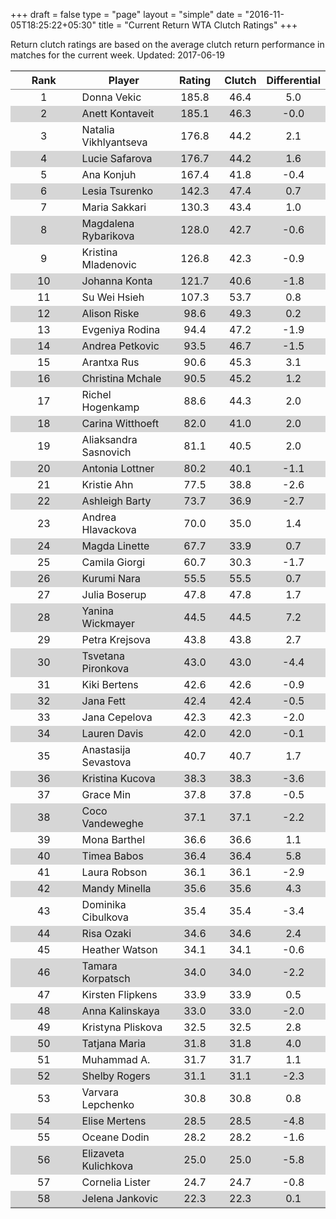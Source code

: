 +++
draft = false
type = "page" 
layout = "simple"
date = "2016-11-05T18:25:22+05:30"
title = "Current Return WTA Clutch Ratings"
+++


Return clutch ratings are based on the average clutch return performance in matches for the current week. Updated: 2017-06-19


<table class='gmisc_table' style='border-collapse: collapse; margin-top: 1em; margin-bottom: 1em;' >
<thead>
<tr>
<th style='border-bottom: 1px solid grey; border-top: 2px solid grey; text-align: center;'>Rank</th>
<th style='border-bottom: 1px solid grey; border-top: 2px solid grey; text-align: center;'>Player</th>
<th style='border-bottom: 1px solid grey; border-top: 2px solid grey; text-align: center;'>Rating</th>
<th style='border-bottom: 1px solid grey; border-top: 2px solid grey; text-align: center;'>Clutch</th>
<th style='border-bottom: 1px solid grey; border-top: 2px solid grey; text-align: center;'>Differential</th>
</tr>
</thead>
<tbody>
<tr>
<td style='width:40%; text-align: center;'>1</td>
<td style='width:40%; text-align: left;'>Donna Vekic</td>
<td style='width:40%; text-align: center;'>185.8</td>
<td style='width:40%; text-align: center;'>46.4</td>
<td style='width:40%; text-align: center;'>5.0</td>
</tr>
<tr style='background-color: #d6d6d6;'>
<td style='width:40%; background-color: #d6d6d6; text-align: center;'>2</td>
<td style='width:40%; background-color: #d6d6d6; text-align: left;'>Anett Kontaveit</td>
<td style='width:40%; background-color: #d6d6d6; text-align: center;'>185.1</td>
<td style='width:40%; background-color: #d6d6d6; text-align: center;'>46.3</td>
<td style='width:40%; background-color: #d6d6d6; text-align: center;'>-0.0</td>
</tr>
<tr>
<td style='width:40%; text-align: center;'>3</td>
<td style='width:40%; text-align: left;'>Natalia Vikhlyantseva</td>
<td style='width:40%; text-align: center;'>176.8</td>
<td style='width:40%; text-align: center;'>44.2</td>
<td style='width:40%; text-align: center;'>2.1</td>
</tr>
<tr style='background-color: #d6d6d6;'>
<td style='width:40%; background-color: #d6d6d6; text-align: center;'>4</td>
<td style='width:40%; background-color: #d6d6d6; text-align: left;'>Lucie Safarova</td>
<td style='width:40%; background-color: #d6d6d6; text-align: center;'>176.7</td>
<td style='width:40%; background-color: #d6d6d6; text-align: center;'>44.2</td>
<td style='width:40%; background-color: #d6d6d6; text-align: center;'>1.6</td>
</tr>
<tr>
<td style='width:40%; text-align: center;'>5</td>
<td style='width:40%; text-align: left;'>Ana Konjuh</td>
<td style='width:40%; text-align: center;'>167.4</td>
<td style='width:40%; text-align: center;'>41.8</td>
<td style='width:40%; text-align: center;'>-0.4</td>
</tr>
<tr style='background-color: #d6d6d6;'>
<td style='width:40%; background-color: #d6d6d6; text-align: center;'>6</td>
<td style='width:40%; background-color: #d6d6d6; text-align: left;'>Lesia Tsurenko</td>
<td style='width:40%; background-color: #d6d6d6; text-align: center;'>142.3</td>
<td style='width:40%; background-color: #d6d6d6; text-align: center;'>47.4</td>
<td style='width:40%; background-color: #d6d6d6; text-align: center;'>0.7</td>
</tr>
<tr>
<td style='width:40%; text-align: center;'>7</td>
<td style='width:40%; text-align: left;'>Maria Sakkari</td>
<td style='width:40%; text-align: center;'>130.3</td>
<td style='width:40%; text-align: center;'>43.4</td>
<td style='width:40%; text-align: center;'>1.0</td>
</tr>
<tr style='background-color: #d6d6d6;'>
<td style='width:40%; background-color: #d6d6d6; text-align: center;'>8</td>
<td style='width:40%; background-color: #d6d6d6; text-align: left;'>Magdalena Rybarikova</td>
<td style='width:40%; background-color: #d6d6d6; text-align: center;'>128.0</td>
<td style='width:40%; background-color: #d6d6d6; text-align: center;'>42.7</td>
<td style='width:40%; background-color: #d6d6d6; text-align: center;'>-0.6</td>
</tr>
<tr>
<td style='width:40%; text-align: center;'>9</td>
<td style='width:40%; text-align: left;'>Kristina Mladenovic</td>
<td style='width:40%; text-align: center;'>126.8</td>
<td style='width:40%; text-align: center;'>42.3</td>
<td style='width:40%; text-align: center;'>-0.9</td>
</tr>
<tr style='background-color: #d6d6d6;'>
<td style='width:40%; background-color: #d6d6d6; text-align: center;'>10</td>
<td style='width:40%; background-color: #d6d6d6; text-align: left;'>Johanna Konta</td>
<td style='width:40%; background-color: #d6d6d6; text-align: center;'>121.7</td>
<td style='width:40%; background-color: #d6d6d6; text-align: center;'>40.6</td>
<td style='width:40%; background-color: #d6d6d6; text-align: center;'>-1.8</td>
</tr>
<tr>
<td style='width:40%; text-align: center;'>11</td>
<td style='width:40%; text-align: left;'>Su Wei Hsieh</td>
<td style='width:40%; text-align: center;'>107.3</td>
<td style='width:40%; text-align: center;'>53.7</td>
<td style='width:40%; text-align: center;'>0.8</td>
</tr>
<tr style='background-color: #d6d6d6;'>
<td style='width:40%; background-color: #d6d6d6; text-align: center;'>12</td>
<td style='width:40%; background-color: #d6d6d6; text-align: left;'>Alison Riske</td>
<td style='width:40%; background-color: #d6d6d6; text-align: center;'>98.6</td>
<td style='width:40%; background-color: #d6d6d6; text-align: center;'>49.3</td>
<td style='width:40%; background-color: #d6d6d6; text-align: center;'>0.2</td>
</tr>
<tr>
<td style='width:40%; text-align: center;'>13</td>
<td style='width:40%; text-align: left;'>Evgeniya Rodina</td>
<td style='width:40%; text-align: center;'>94.4</td>
<td style='width:40%; text-align: center;'>47.2</td>
<td style='width:40%; text-align: center;'>-1.9</td>
</tr>
<tr style='background-color: #d6d6d6;'>
<td style='width:40%; background-color: #d6d6d6; text-align: center;'>14</td>
<td style='width:40%; background-color: #d6d6d6; text-align: left;'>Andrea Petkovic</td>
<td style='width:40%; background-color: #d6d6d6; text-align: center;'>93.5</td>
<td style='width:40%; background-color: #d6d6d6; text-align: center;'>46.7</td>
<td style='width:40%; background-color: #d6d6d6; text-align: center;'>-1.5</td>
</tr>
<tr>
<td style='width:40%; text-align: center;'>15</td>
<td style='width:40%; text-align: left;'>Arantxa Rus</td>
<td style='width:40%; text-align: center;'>90.6</td>
<td style='width:40%; text-align: center;'>45.3</td>
<td style='width:40%; text-align: center;'>3.1</td>
</tr>
<tr style='background-color: #d6d6d6;'>
<td style='width:40%; background-color: #d6d6d6; text-align: center;'>16</td>
<td style='width:40%; background-color: #d6d6d6; text-align: left;'>Christina Mchale</td>
<td style='width:40%; background-color: #d6d6d6; text-align: center;'>90.5</td>
<td style='width:40%; background-color: #d6d6d6; text-align: center;'>45.2</td>
<td style='width:40%; background-color: #d6d6d6; text-align: center;'>1.2</td>
</tr>
<tr>
<td style='width:40%; text-align: center;'>17</td>
<td style='width:40%; text-align: left;'>Richel Hogenkamp</td>
<td style='width:40%; text-align: center;'>88.6</td>
<td style='width:40%; text-align: center;'>44.3</td>
<td style='width:40%; text-align: center;'>2.0</td>
</tr>
<tr style='background-color: #d6d6d6;'>
<td style='width:40%; background-color: #d6d6d6; text-align: center;'>18</td>
<td style='width:40%; background-color: #d6d6d6; text-align: left;'>Carina Witthoeft</td>
<td style='width:40%; background-color: #d6d6d6; text-align: center;'>82.0</td>
<td style='width:40%; background-color: #d6d6d6; text-align: center;'>41.0</td>
<td style='width:40%; background-color: #d6d6d6; text-align: center;'>2.0</td>
</tr>
<tr>
<td style='width:40%; text-align: center;'>19</td>
<td style='width:40%; text-align: left;'>Aliaksandra Sasnovich</td>
<td style='width:40%; text-align: center;'>81.1</td>
<td style='width:40%; text-align: center;'>40.5</td>
<td style='width:40%; text-align: center;'>2.0</td>
</tr>
<tr style='background-color: #d6d6d6;'>
<td style='width:40%; background-color: #d6d6d6; text-align: center;'>20</td>
<td style='width:40%; background-color: #d6d6d6; text-align: left;'>Antonia Lottner</td>
<td style='width:40%; background-color: #d6d6d6; text-align: center;'>80.2</td>
<td style='width:40%; background-color: #d6d6d6; text-align: center;'>40.1</td>
<td style='width:40%; background-color: #d6d6d6; text-align: center;'>-1.1</td>
</tr>
<tr>
<td style='width:40%; text-align: center;'>21</td>
<td style='width:40%; text-align: left;'>Kristie Ahn</td>
<td style='width:40%; text-align: center;'>77.5</td>
<td style='width:40%; text-align: center;'>38.8</td>
<td style='width:40%; text-align: center;'>-2.6</td>
</tr>
<tr style='background-color: #d6d6d6;'>
<td style='width:40%; background-color: #d6d6d6; text-align: center;'>22</td>
<td style='width:40%; background-color: #d6d6d6; text-align: left;'>Ashleigh Barty</td>
<td style='width:40%; background-color: #d6d6d6; text-align: center;'>73.7</td>
<td style='width:40%; background-color: #d6d6d6; text-align: center;'>36.9</td>
<td style='width:40%; background-color: #d6d6d6; text-align: center;'>-2.7</td>
</tr>
<tr>
<td style='width:40%; text-align: center;'>23</td>
<td style='width:40%; text-align: left;'>Andrea Hlavackova</td>
<td style='width:40%; text-align: center;'>70.0</td>
<td style='width:40%; text-align: center;'>35.0</td>
<td style='width:40%; text-align: center;'>1.4</td>
</tr>
<tr style='background-color: #d6d6d6;'>
<td style='width:40%; background-color: #d6d6d6; text-align: center;'>24</td>
<td style='width:40%; background-color: #d6d6d6; text-align: left;'>Magda Linette</td>
<td style='width:40%; background-color: #d6d6d6; text-align: center;'>67.7</td>
<td style='width:40%; background-color: #d6d6d6; text-align: center;'>33.9</td>
<td style='width:40%; background-color: #d6d6d6; text-align: center;'>0.7</td>
</tr>
<tr>
<td style='width:40%; text-align: center;'>25</td>
<td style='width:40%; text-align: left;'>Camila Giorgi</td>
<td style='width:40%; text-align: center;'>60.7</td>
<td style='width:40%; text-align: center;'>30.3</td>
<td style='width:40%; text-align: center;'>-1.7</td>
</tr>
<tr style='background-color: #d6d6d6;'>
<td style='width:40%; background-color: #d6d6d6; text-align: center;'>26</td>
<td style='width:40%; background-color: #d6d6d6; text-align: left;'>Kurumi Nara</td>
<td style='width:40%; background-color: #d6d6d6; text-align: center;'>55.5</td>
<td style='width:40%; background-color: #d6d6d6; text-align: center;'>55.5</td>
<td style='width:40%; background-color: #d6d6d6; text-align: center;'>0.7</td>
</tr>
<tr>
<td style='width:40%; text-align: center;'>27</td>
<td style='width:40%; text-align: left;'>Julia Boserup</td>
<td style='width:40%; text-align: center;'>47.8</td>
<td style='width:40%; text-align: center;'>47.8</td>
<td style='width:40%; text-align: center;'>1.7</td>
</tr>
<tr style='background-color: #d6d6d6;'>
<td style='width:40%; background-color: #d6d6d6; text-align: center;'>28</td>
<td style='width:40%; background-color: #d6d6d6; text-align: left;'>Yanina Wickmayer</td>
<td style='width:40%; background-color: #d6d6d6; text-align: center;'>44.5</td>
<td style='width:40%; background-color: #d6d6d6; text-align: center;'>44.5</td>
<td style='width:40%; background-color: #d6d6d6; text-align: center;'>7.2</td>
</tr>
<tr>
<td style='width:40%; text-align: center;'>29</td>
<td style='width:40%; text-align: left;'>Petra Krejsova</td>
<td style='width:40%; text-align: center;'>43.8</td>
<td style='width:40%; text-align: center;'>43.8</td>
<td style='width:40%; text-align: center;'>2.7</td>
</tr>
<tr style='background-color: #d6d6d6;'>
<td style='width:40%; background-color: #d6d6d6; text-align: center;'>30</td>
<td style='width:40%; background-color: #d6d6d6; text-align: left;'>Tsvetana Pironkova</td>
<td style='width:40%; background-color: #d6d6d6; text-align: center;'>43.0</td>
<td style='width:40%; background-color: #d6d6d6; text-align: center;'>43.0</td>
<td style='width:40%; background-color: #d6d6d6; text-align: center;'>-4.4</td>
</tr>
<tr>
<td style='width:40%; text-align: center;'>31</td>
<td style='width:40%; text-align: left;'>Kiki Bertens</td>
<td style='width:40%; text-align: center;'>42.6</td>
<td style='width:40%; text-align: center;'>42.6</td>
<td style='width:40%; text-align: center;'>-0.9</td>
</tr>
<tr style='background-color: #d6d6d6;'>
<td style='width:40%; background-color: #d6d6d6; text-align: center;'>32</td>
<td style='width:40%; background-color: #d6d6d6; text-align: left;'>Jana Fett</td>
<td style='width:40%; background-color: #d6d6d6; text-align: center;'>42.4</td>
<td style='width:40%; background-color: #d6d6d6; text-align: center;'>42.4</td>
<td style='width:40%; background-color: #d6d6d6; text-align: center;'>-0.5</td>
</tr>
<tr>
<td style='width:40%; text-align: center;'>33</td>
<td style='width:40%; text-align: left;'>Jana Cepelova</td>
<td style='width:40%; text-align: center;'>42.3</td>
<td style='width:40%; text-align: center;'>42.3</td>
<td style='width:40%; text-align: center;'>-2.0</td>
</tr>
<tr style='background-color: #d6d6d6;'>
<td style='width:40%; background-color: #d6d6d6; text-align: center;'>34</td>
<td style='width:40%; background-color: #d6d6d6; text-align: left;'>Lauren Davis</td>
<td style='width:40%; background-color: #d6d6d6; text-align: center;'>42.0</td>
<td style='width:40%; background-color: #d6d6d6; text-align: center;'>42.0</td>
<td style='width:40%; background-color: #d6d6d6; text-align: center;'>-0.1</td>
</tr>
<tr>
<td style='width:40%; text-align: center;'>35</td>
<td style='width:40%; text-align: left;'>Anastasija Sevastova</td>
<td style='width:40%; text-align: center;'>40.7</td>
<td style='width:40%; text-align: center;'>40.7</td>
<td style='width:40%; text-align: center;'>1.7</td>
</tr>
<tr style='background-color: #d6d6d6;'>
<td style='width:40%; background-color: #d6d6d6; text-align: center;'>36</td>
<td style='width:40%; background-color: #d6d6d6; text-align: left;'>Kristina Kucova</td>
<td style='width:40%; background-color: #d6d6d6; text-align: center;'>38.3</td>
<td style='width:40%; background-color: #d6d6d6; text-align: center;'>38.3</td>
<td style='width:40%; background-color: #d6d6d6; text-align: center;'>-3.6</td>
</tr>
<tr>
<td style='width:40%; text-align: center;'>37</td>
<td style='width:40%; text-align: left;'>Grace Min</td>
<td style='width:40%; text-align: center;'>37.8</td>
<td style='width:40%; text-align: center;'>37.8</td>
<td style='width:40%; text-align: center;'>-0.5</td>
</tr>
<tr style='background-color: #d6d6d6;'>
<td style='width:40%; background-color: #d6d6d6; text-align: center;'>38</td>
<td style='width:40%; background-color: #d6d6d6; text-align: left;'>Coco Vandeweghe</td>
<td style='width:40%; background-color: #d6d6d6; text-align: center;'>37.1</td>
<td style='width:40%; background-color: #d6d6d6; text-align: center;'>37.1</td>
<td style='width:40%; background-color: #d6d6d6; text-align: center;'>-2.2</td>
</tr>
<tr>
<td style='width:40%; text-align: center;'>39</td>
<td style='width:40%; text-align: left;'>Mona Barthel</td>
<td style='width:40%; text-align: center;'>36.6</td>
<td style='width:40%; text-align: center;'>36.6</td>
<td style='width:40%; text-align: center;'>1.1</td>
</tr>
<tr style='background-color: #d6d6d6;'>
<td style='width:40%; background-color: #d6d6d6; text-align: center;'>40</td>
<td style='width:40%; background-color: #d6d6d6; text-align: left;'>Timea Babos</td>
<td style='width:40%; background-color: #d6d6d6; text-align: center;'>36.4</td>
<td style='width:40%; background-color: #d6d6d6; text-align: center;'>36.4</td>
<td style='width:40%; background-color: #d6d6d6; text-align: center;'>5.8</td>
</tr>
<tr>
<td style='width:40%; text-align: center;'>41</td>
<td style='width:40%; text-align: left;'>Laura Robson</td>
<td style='width:40%; text-align: center;'>36.1</td>
<td style='width:40%; text-align: center;'>36.1</td>
<td style='width:40%; text-align: center;'>-2.9</td>
</tr>
<tr style='background-color: #d6d6d6;'>
<td style='width:40%; background-color: #d6d6d6; text-align: center;'>42</td>
<td style='width:40%; background-color: #d6d6d6; text-align: left;'>Mandy Minella</td>
<td style='width:40%; background-color: #d6d6d6; text-align: center;'>35.6</td>
<td style='width:40%; background-color: #d6d6d6; text-align: center;'>35.6</td>
<td style='width:40%; background-color: #d6d6d6; text-align: center;'>4.3</td>
</tr>
<tr>
<td style='width:40%; text-align: center;'>43</td>
<td style='width:40%; text-align: left;'>Dominika Cibulkova</td>
<td style='width:40%; text-align: center;'>35.4</td>
<td style='width:40%; text-align: center;'>35.4</td>
<td style='width:40%; text-align: center;'>-3.4</td>
</tr>
<tr style='background-color: #d6d6d6;'>
<td style='width:40%; background-color: #d6d6d6; text-align: center;'>44</td>
<td style='width:40%; background-color: #d6d6d6; text-align: left;'>Risa Ozaki</td>
<td style='width:40%; background-color: #d6d6d6; text-align: center;'>34.6</td>
<td style='width:40%; background-color: #d6d6d6; text-align: center;'>34.6</td>
<td style='width:40%; background-color: #d6d6d6; text-align: center;'>2.4</td>
</tr>
<tr>
<td style='width:40%; text-align: center;'>45</td>
<td style='width:40%; text-align: left;'>Heather Watson</td>
<td style='width:40%; text-align: center;'>34.1</td>
<td style='width:40%; text-align: center;'>34.1</td>
<td style='width:40%; text-align: center;'>-0.6</td>
</tr>
<tr style='background-color: #d6d6d6;'>
<td style='width:40%; background-color: #d6d6d6; text-align: center;'>46</td>
<td style='width:40%; background-color: #d6d6d6; text-align: left;'>Tamara Korpatsch</td>
<td style='width:40%; background-color: #d6d6d6; text-align: center;'>34.0</td>
<td style='width:40%; background-color: #d6d6d6; text-align: center;'>34.0</td>
<td style='width:40%; background-color: #d6d6d6; text-align: center;'>-2.2</td>
</tr>
<tr>
<td style='width:40%; text-align: center;'>47</td>
<td style='width:40%; text-align: left;'>Kirsten Flipkens</td>
<td style='width:40%; text-align: center;'>33.9</td>
<td style='width:40%; text-align: center;'>33.9</td>
<td style='width:40%; text-align: center;'>0.5</td>
</tr>
<tr style='background-color: #d6d6d6;'>
<td style='width:40%; background-color: #d6d6d6; text-align: center;'>48</td>
<td style='width:40%; background-color: #d6d6d6; text-align: left;'>Anna Kalinskaya</td>
<td style='width:40%; background-color: #d6d6d6; text-align: center;'>33.0</td>
<td style='width:40%; background-color: #d6d6d6; text-align: center;'>33.0</td>
<td style='width:40%; background-color: #d6d6d6; text-align: center;'>-2.0</td>
</tr>
<tr>
<td style='width:40%; text-align: center;'>49</td>
<td style='width:40%; text-align: left;'>Kristyna Pliskova</td>
<td style='width:40%; text-align: center;'>32.5</td>
<td style='width:40%; text-align: center;'>32.5</td>
<td style='width:40%; text-align: center;'>2.8</td>
</tr>
<tr style='background-color: #d6d6d6;'>
<td style='width:40%; background-color: #d6d6d6; text-align: center;'>50</td>
<td style='width:40%; background-color: #d6d6d6; text-align: left;'>Tatjana Maria</td>
<td style='width:40%; background-color: #d6d6d6; text-align: center;'>31.8</td>
<td style='width:40%; background-color: #d6d6d6; text-align: center;'>31.8</td>
<td style='width:40%; background-color: #d6d6d6; text-align: center;'>4.0</td>
</tr>
<tr>
<td style='width:40%; text-align: center;'>51</td>
<td style='width:40%; text-align: left;'>Muhammad A.</td>
<td style='width:40%; text-align: center;'>31.7</td>
<td style='width:40%; text-align: center;'>31.7</td>
<td style='width:40%; text-align: center;'>1.1</td>
</tr>
<tr style='background-color: #d6d6d6;'>
<td style='width:40%; background-color: #d6d6d6; text-align: center;'>52</td>
<td style='width:40%; background-color: #d6d6d6; text-align: left;'>Shelby Rogers</td>
<td style='width:40%; background-color: #d6d6d6; text-align: center;'>31.1</td>
<td style='width:40%; background-color: #d6d6d6; text-align: center;'>31.1</td>
<td style='width:40%; background-color: #d6d6d6; text-align: center;'>-2.3</td>
</tr>
<tr>
<td style='width:40%; text-align: center;'>53</td>
<td style='width:40%; text-align: left;'>Varvara Lepchenko</td>
<td style='width:40%; text-align: center;'>30.8</td>
<td style='width:40%; text-align: center;'>30.8</td>
<td style='width:40%; text-align: center;'>0.8</td>
</tr>
<tr style='background-color: #d6d6d6;'>
<td style='width:40%; background-color: #d6d6d6; text-align: center;'>54</td>
<td style='width:40%; background-color: #d6d6d6; text-align: left;'>Elise Mertens</td>
<td style='width:40%; background-color: #d6d6d6; text-align: center;'>28.5</td>
<td style='width:40%; background-color: #d6d6d6; text-align: center;'>28.5</td>
<td style='width:40%; background-color: #d6d6d6; text-align: center;'>-4.8</td>
</tr>
<tr>
<td style='width:40%; text-align: center;'>55</td>
<td style='width:40%; text-align: left;'>Oceane Dodin</td>
<td style='width:40%; text-align: center;'>28.2</td>
<td style='width:40%; text-align: center;'>28.2</td>
<td style='width:40%; text-align: center;'>-1.6</td>
</tr>
<tr style='background-color: #d6d6d6;'>
<td style='width:40%; background-color: #d6d6d6; text-align: center;'>56</td>
<td style='width:40%; background-color: #d6d6d6; text-align: left;'>Elizaveta Kulichkova</td>
<td style='width:40%; background-color: #d6d6d6; text-align: center;'>25.0</td>
<td style='width:40%; background-color: #d6d6d6; text-align: center;'>25.0</td>
<td style='width:40%; background-color: #d6d6d6; text-align: center;'>-5.8</td>
</tr>
<tr>
<td style='width:40%; text-align: center;'>57</td>
<td style='width:40%; text-align: left;'>Cornelia Lister</td>
<td style='width:40%; text-align: center;'>24.7</td>
<td style='width:40%; text-align: center;'>24.7</td>
<td style='width:40%; text-align: center;'>-0.8</td>
</tr>
<tr style='background-color: #d6d6d6;'>
<td style='width:40%; background-color: #d6d6d6; border-bottom: 2px solid grey; text-align: center;'>58</td>
<td style='width:40%; background-color: #d6d6d6; border-bottom: 2px solid grey; text-align: left;'>Jelena Jankovic</td>
<td style='width:40%; background-color: #d6d6d6; border-bottom: 2px solid grey; text-align: center;'>22.3</td>
<td style='width:40%; background-color: #d6d6d6; border-bottom: 2px solid grey; text-align: center;'>22.3</td>
<td style='width:40%; background-color: #d6d6d6; border-bottom: 2px solid grey; text-align: center;'>0.1</td>
</tr>
</tbody>
</table>
